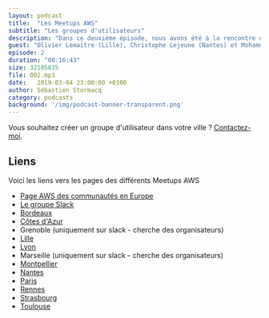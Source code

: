 ```yaml
---
layout: podcast
title:  "Les Meetups AWS"
subtitle: "Les groupes d'utilisateurs"
description: "Dans ce deuxième épisode, nous avons été à la rencontre de quelques organisateurs des Meetups AWS. Nous avons parlé de contenu, d'organisation et d'animation de la communauté, pour vous donner envie de rejoindre ou de créer un meetup AWS."
guest: "Olivier Lemaitre (Lille), Christophe Lejeune (Nantes) et Mohamed Aït El Kamel (Lyon)"
episode: 2
duration: "00:16:43"
size: 32105035
file: 002.mp3  
date:   2019-03-04 23:00:00 +0100
author: Sébastien Stormacq
category: podcasts
background: '/img/podcast-banner-transparent.png'
---
```


Vous souhaitez créer un groupe d'utilisateur dans votre ville ?  [Contactez-moi](https://twitter.com/sebsto).

## Liens

Voici les liens vers les pages des différents Meetups AWS

- [Page AWS des communautés en Europe](https://aws.amazon.com/developer/community/usergroups/europe/)
- [Le groupe Slack](https://join.slack.com/t/aws-user-group/shared_invite/enQtMzQ0MjY1Nzc5OTQyLTdhMDRlYjU2ODM1MmVhOTg1YjQ4NjgyZjAxYTQ0NTE1YzA4NGZhMzM3YmQ4ZDgyMWUyYzAxYzc2NjBjNWVlMDM)
- [Bordeaux](http://www.meetup.com/fr-FR/Bordeaux-Amazon-Web-Services)
- [Côtes d'Azur](https://www.meetup.com/AWS-cote-dAzur/)
- Grenoble (uniquement sur slack - cherche des organisateurs)
- [Lille](http://www.meetup.com/fr-FR/Lille-AWS-Amazon-Web-Services-User-Group/)
- [Lyon](http://www.meetup.com/fr-FR/LAWS-Lyon-Amazon-Web-Services-User-Group/)
- Marseille (uniquement sur slack - cherche des organisateurs)
- [Montpellier](http://www.meetup.com/fr-FR/Montpellier-Amazon-Web-Services)
- [Nantes](http://www.meetup.com/fr-FR/AWS-Nantes/)
- [Paris](http://www.meetup.com/French-AWS-UG/)
- [Rennes](http://www.meetup.com/fr-FR/Rennes-Amazon-Web-Services-User-Group/)
- [Strasbourg](https://www.meetup.com/AWS-User-Group-Grand-Est)
- [Toulouse](http://www.meetup.com/Toulouse-Amazon-Web-Services/)
